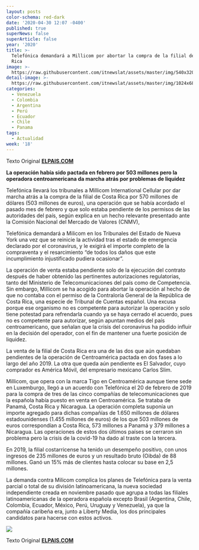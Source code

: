 ```yaml
---
layout: posts
color-schema: red-dark
date: '2020-04-30 12:07 -0400'
published: true
superNews: false
superArticle: false
year: '2020'
title: >-
  Telefónica demandará a Millicom por abortar la compra de la filial de Costa
  Rica
image: >-
  https://raw.githubusercontent.com/itnewslat/assets/master/img/540x320/Telefonica-p.jpg
detail-image: >-
  https://raw.githubusercontent.com/itnewslat/assets/master/img/1024x680/Telefonica-g.jpg
categories:
  - Venezuela
  - Colombia
  - Argentina
  - Perú
  - Ecuador
  - Chile
  - Panama
tags:
  - Actualidad
week: '18'
---
```

Texto Original [**ELPAIS.COM**](https://elpais.com/economia/2020-04-29/telefonica-demandara-a-millicom-por-abortar-la-compra-de-la-filial-de-costa-rica.html)

**La operación había sido pactada en febrero por 503 millones pero la operadora centroamericana da marcha atrás por problemas de liquidez**

Telefónica llevará los tribunales a Millicom International Cellular por dar marcha atrás a la compra de la filial de Costa Rica por 570 millones de dólares (503 millones de euros), una operación que se había acordado el pasado mes de febrero y que solo estaba pendiente de los permisos de las autoridades del país, según explica en un hecho relevante presentado ante la Comisión Nacional del Mercado de Valores (CNMV),


Telefónica demandará a Milicom en los Tribunales del Estado de Nueva York una vez que se reinicie la actividad tras el estado de emergencia declarado por el coronavirus, y le exigirá el importe completo de la compraventa y el resarcimiento “de todos los daños que este incumplimiento injustificado pudiera ocasionar”.

La operación de venta estaba pendiente solo de la ejecución del contrato después de haber obtenido las pertinentes autorizaciones regulatorias, tanto del Ministerio de Telecomunicaciones del país como de Competencia. Sin embargo, Millicom se ha acogido para abortar la operación al hecho de que no contaba con el permiso de la Contraloría General de la República de Costa Rica, una especie de Tribunal de Cuentas español. Una excusa porque ese organismo no es competente para autorizar la operación y solo tiene potestad para refrendarla cuando ya se haya cerrado el acuerdo, pues no es competente para autorizar, según apuntan medios del país centroamericano, que señalan que la crisis del coronavirus ha podido influir en la decisión del operador, con el fin de mantener una fuerte posición de liquidez.

La venta de la filial de Costa Rica era una de las dos que aún quedaban pendientes de la operación de Centroamérica pactada en dos fases a lo largo del año 2019. La otra que queda aún pendiente es El Salvador, cuyo comprador es América Móvil, del empresario mexicano Carlos Slim.

Millicom, que opera con la marca Tigo en Centroamérica aunque tiene sede en Luxemburgo, llegó a un acuerdo con Telefónica el 20 de febrero de 2019 para la compra de tres de las cinco compañías de telecomunicaciones que la española había puesto en venta en Centroamérica. Se trataba de Panamá, Costa Rica y Nicaragua. La operación completa suponía un importe agregado para dichas compañías de 1.650 millones de dólares estadounidenses (1.455 millones de euros) de los que 503 millones de euros correspondían a Costa Rica, 573 millones a Panamá y 379 millones a Nicaragua. Las operaciones de estos dos últimos países se cerraron sin problema pero la crisis de la covid-19 ha dado al traste con la tercera.

En 2019, la filial costarricense ha tenido un desempeño positivo, con unos ingresos de 235 millones de euros y un resultado bruto (Oibda) de 88 millones. Ganó un 15% más de clientes hasta colocar su base en 2,5 millones.

La demanda contra Milicom complica los planes de Telefónica para la venta parcial o total de su división latinoamericana, la nueva sociedad independiente creada en noviembre pasado que agrupa a todas las filiales latinoamericanas de la operadora española excepto Brasil (Argentina, Chile, Colombia, Ecuador, México, Perú, Uruguay y Venezuela), ya que la compañía caribeña era, junto a Liberty Media, los dos principales candidatos para hacerse con estos activos.

<img src="https://tracker.metricool.com/c3po.jpg?hash=56f88a41e39ab42c063cc51676587a04"/>

Texto Original [**ELPAIS.COM**](https://elpais.com/economia/2020-04-29/telefonica-demandara-a-millicom-por-abortar-la-compra-de-la-filial-de-costa-rica.html)